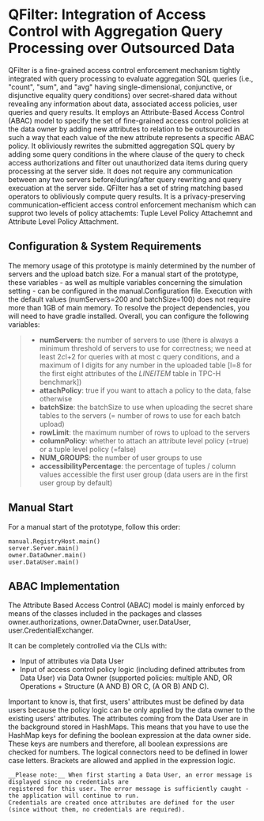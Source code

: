 # QFilter: Integration of Access Control with Aggregation Query Processing over Outsourced Data #

QFilter is a fine-grained access control enforcement mechanism tightly integrated with query processing to evaluate aggregation SQL queries (i.e., "count", "sum", and "avg" having single-dimensional, conjunctive, or disjunctive equality query conditions) over secret-shared data without revealing any information about data, associated access policies, user queries and query results. It employs an Attribute-Based Access Control (ABAC) model to specify the set of fine-grained access control policies at the data owner by adding new attributes to relation to be outsourced in such a way that each value of the new attribute represents a specific ABAC policy. It obliviously rewrites the submitted aggregation SQL query by adding some query conditions in the where clause of the query to check access authorizations and filter out unauthorized data items during query processing at the server side. It does not require any communication between any two servers before/during/after query rewriting and query execuation at the server side. QFilter has a set of string matching based operators to obliviously compute query results. It is a privacy-preserving communication-efficient access control enforcement mechanism which can supprot two levels of policy attachemts: Tuple Level Policy Attachemnt and Attribute Level Policy Attachment.

## Configuration &amp; System Requirements ##
The memory usage of this prototype is mainly determined by the number of servers and the upload batch size.
For a manual start of the prototype, these variables - as well as multiple variables concerning the simulation setting - can be configured in the manual.Configuration file.
Execution with the default values (numServers=200 and batchSize=100) does not require more than 1GB of main memory.
To resolve the project dependencies, you will need to have gradle installed.
Overall, you can configure the following variables:

> - **numServers**: the number of servers to use (there is always a minimum threshold of servers to use for correctness; we need at least 2*c*l+2 for queries with at most c query conditions, and a maximum of l digits for any number in the uploaded table [l=8 for the first eight attributes of the *LINEITEM* table in TPC-H benchmark])
> - **attachPolicy**: true if you want to attach a policy to the data, false otherwise
> - **batchSize**: the batchSize to use when uploading the secret share tables to the servers (= number of rows to use for each batch upload)
> - **rowLimit**: the maximum number of rows to upload to the servers
> - **columnPolicy**: whether to attach an attribute level policy (=true) or a tuple level policy (=false)
> - **NUM_GROUPS**: the number of user groups to use
> - **accessibilityPercentage**: the percentage of tuples / column values accessible the first user group (data users are in the first user group by default)

## Manual Start ##
For a manual start of the prototype, follow this order:
```
manual.RegistryHost.main()
server.Server.main()
owner.DataOwner.main()
user.DataUser.main()
```
## ABAC Implementation ##
The Attribute Based Access Control (ABAC) model is mainly enforced by means of the classes included in the packages and classes owner.authorizations, owner.DataOwner, user.DataUser, user.CredentialExchanger.

It can be completely controlled via the CLIs with:
* Input of attributes via Data User 
* Input of access control policy logic (including defined attributes from Data User) via Data Owner (supported policies: multiple AND, OR Operations + Structure (A AND B) OR C, (A OR B) AND C).

Important to know is, that first, users' attributes must be defined by data users because the policy logic can be only applied by the data owner to the existing users' attributes. The attributes coming from the Data User are in the background stored in HashMaps. This means that you have to use the HashMap keys for defining the boolean expression at the data owner side. These keys are numbers and therefore, all boolean expressions are checked for numbers. The logical connectors need to be defined in lower case letters. Brackets are allowed and applied in the expression logic. 
```
__Please note:__ When first starting a Data User, an error message is displayed since no credentials are 
registered for this user. The error message is sufficiently caught - the application will continue to run.
Credentials are created once attributes are defined for the user (since without them, no credentials are required).
